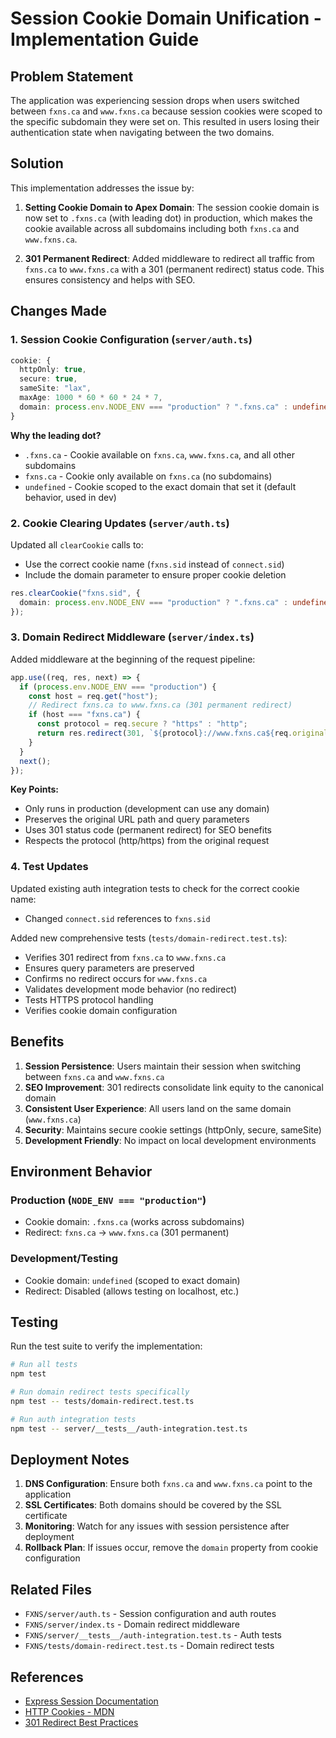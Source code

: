 # Session Cookie Domain Unification - Implementation Guide

## Problem Statement

The application was experiencing session drops when users switched between `fxns.ca` and `www.fxns.ca` because session cookies were scoped to the specific subdomain they were set on. This resulted in users losing their authentication state when navigating between the two domains.

## Solution

This implementation addresses the issue by:

1. **Setting Cookie Domain to Apex Domain**: The session cookie domain is now set to `.fxns.ca` (with leading dot) in production, which makes the cookie available across all subdomains including both `fxns.ca` and `www.fxns.ca`.

2. **301 Permanent Redirect**: Added middleware to redirect all traffic from `fxns.ca` to `www.fxns.ca` with a 301 (permanent redirect) status code. This ensures consistency and helps with SEO.

## Changes Made

### 1. Session Cookie Configuration (`server/auth.ts`)

```typescript
cookie: {
  httpOnly: true,
  secure: true,
  sameSite: "lax",
  maxAge: 1000 * 60 * 60 * 24 * 7,
  domain: process.env.NODE_ENV === "production" ? ".fxns.ca" : undefined,
}
```

**Why the leading dot?**
- `.fxns.ca` - Cookie available on `fxns.ca`, `www.fxns.ca`, and all other subdomains
- `fxns.ca` - Cookie only available on `fxns.ca` (no subdomains)
- `undefined` - Cookie scoped to the exact domain that set it (default behavior, used in dev)

### 2. Cookie Clearing Updates (`server/auth.ts`)

Updated all `clearCookie` calls to:
- Use the correct cookie name (`fxns.sid` instead of `connect.sid`)
- Include the domain parameter to ensure proper cookie deletion

```typescript
res.clearCookie("fxns.sid", {
  domain: process.env.NODE_ENV === "production" ? ".fxns.ca" : undefined,
});
```

### 3. Domain Redirect Middleware (`server/index.ts`)

Added middleware at the beginning of the request pipeline:

```typescript
app.use((req, res, next) => {
  if (process.env.NODE_ENV === "production") {
    const host = req.get("host");
    // Redirect fxns.ca to www.fxns.ca (301 permanent redirect)
    if (host === "fxns.ca") {
      const protocol = req.secure ? "https" : "http";
      return res.redirect(301, `${protocol}://www.fxns.ca${req.originalUrl}`);
    }
  }
  next();
});
```

**Key Points:**
- Only runs in production (development can use any domain)
- Preserves the original URL path and query parameters
- Uses 301 status code (permanent redirect) for SEO benefits
- Respects the protocol (http/https) from the original request

### 4. Test Updates

Updated existing auth integration tests to check for the correct cookie name:
- Changed `connect.sid` references to `fxns.sid`

Added new comprehensive tests (`tests/domain-redirect.test.ts`):
- Verifies 301 redirect from `fxns.ca` to `www.fxns.ca`
- Ensures query parameters are preserved
- Confirms no redirect occurs for `www.fxns.ca`
- Validates development mode behavior (no redirect)
- Tests HTTPS protocol handling
- Verifies cookie domain configuration

## Benefits

1. **Session Persistence**: Users maintain their session when switching between `fxns.ca` and `www.fxns.ca`
2. **SEO Improvement**: 301 redirects consolidate link equity to the canonical domain
3. **Consistent User Experience**: All users land on the same domain (`www.fxns.ca`)
4. **Security**: Maintains secure cookie settings (httpOnly, secure, sameSite)
5. **Development Friendly**: No impact on local development environments

## Environment Behavior

### Production (`NODE_ENV === "production"`)
- Cookie domain: `.fxns.ca` (works across subdomains)
- Redirect: `fxns.ca` → `www.fxns.ca` (301 permanent)

### Development/Testing
- Cookie domain: `undefined` (scoped to exact domain)
- Redirect: Disabled (allows testing on localhost, etc.)

## Testing

Run the test suite to verify the implementation:

```bash
# Run all tests
npm test

# Run domain redirect tests specifically
npm test -- tests/domain-redirect.test.ts

# Run auth integration tests
npm test -- server/__tests__/auth-integration.test.ts
```

## Deployment Notes

1. **DNS Configuration**: Ensure both `fxns.ca` and `www.fxns.ca` point to the application
2. **SSL Certificates**: Both domains should be covered by the SSL certificate
3. **Monitoring**: Watch for any issues with session persistence after deployment
4. **Rollback Plan**: If issues occur, remove the `domain` property from cookie configuration

## Related Files

- `FXNS/server/auth.ts` - Session configuration and auth routes
- `FXNS/server/index.ts` - Domain redirect middleware
- `FXNS/server/__tests__/auth-integration.test.ts` - Auth tests
- `FXNS/tests/domain-redirect.test.ts` - Domain redirect tests

## References

- [Express Session Documentation](https://github.com/expressjs/session)
- [HTTP Cookies - MDN](https://developer.mozilla.org/en-US/docs/Web/HTTP/Cookies)
- [301 Redirect Best Practices](https://developers.google.com/search/docs/crawling-indexing/301-redirects)
